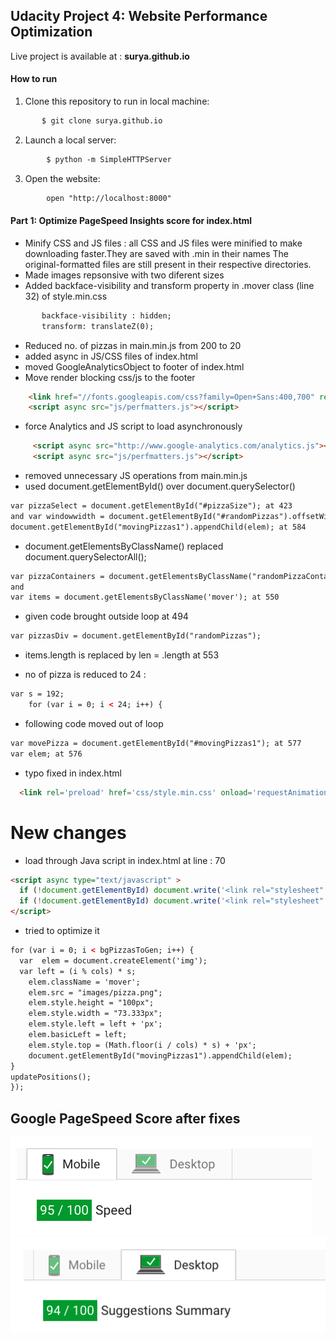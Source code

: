 ## Udacity Project 4: Website Performance Optimization

Live project is available at : **surya.github.io**

#### How to run

1. Clone this repository to run in local machine:
```html
       $ git clone surya.github.io
```
2. Launch a local server:
```html
        $ python -m SimpleHTTPServer
```
3. Open the website:
```html
        open "http://localhost:8000"
```

#### Part 1: Optimize PageSpeed Insights score for index.html
* Minify CSS and JS files : all CSS and JS files were minified to make downloading faster.They are saved with .min in their names The original-formatted files are still present in their respective directories.
* Made images repsonsive with two diferent sizes
* Added backface-visibility and transform property in .mover class (line 32) of style.min.css
```html
       backface-visibility : hidden;
       transform: translateZ(0);
```
* Reduced no. of pizzas in main.min.js from 200 to 20
* added async in JS/CSS files of index.html
* moved GoogleAnalyticsObject to footer of index.html
* Move render blocking css/js to the footer
```html
    <link href="//fonts.googleapis.com/css?family=Open+Sans:400,700" rel="stylesheet">
    <script async src="js/perfmatters.js"></script>
```
* force Analytics and JS script to load asynchronously
```html
     <script async src="http://www.google-analytics.com/analytics.js"></script>
     <script async src="js/perfmatters.js"></script>

```
* removed unnecessary JS operations from main.min.js
* used document.getElementById() over document.querySelector()
```html
var pizzaSelect = document.getElementById("#pizzaSize"); at 423
and var windowwidth = document.getElementById("#randomPizzas").offsetWidth; at 444
document.getElementById("movingPizzas1").appendChild(elem); at 584
```
* document.getElementsByClassName() replaced document.querySelectorAll();
```html
var pizzaContainers = document.getElementsByClassName("randomPizzaContainer"); at 468
and
var items = document.getElementsByClassName('mover'); at 550

```
* given code brought outside loop at 494
```html
var pizzasDiv = document.getElementById("randomPizzas");
```
* items.length is replaced by len = <array>.length at 553

* no of pizza is reduced to 24 :
```html
var s = 192;
    for (var i = 0; i < 24; i++) {
```
* following code moved out of loop
```html
var movePizza = document.getElementById("#movingPizzas1"); at 577
var elem; at 576
```
* typo fixed in index.html
```html
  <link rel='preload' href='css/style.min.css' onload='requestAnimationFrame(() => this.rel="stylesheet")'>
```
# New changes

* load through Java script in index.html at line : 70
```html
<script async type="text/javascript" >
  if (!document.getElementById) document.write('<link rel="stylesheet" type="text/css" href="css/style.min.css">');
  if (!document.getElementById) document.write('<link rel="stylesheet" type="text/css" href="css/print.min.css">');
</script>
```

* tried to optimize it
```html
for (var i = 0; i < bgPizzasToGen; i++) {
  var  elem = document.createElement('img');
  var left = (i % cols) * s;
    elem.className = 'mover';
    elem.src = "images/pizza.png";
    elem.style.height = "100px";
    elem.style.width = "73.333px";
    elem.style.left = left + 'px';
    elem.basicLeft = left;
    elem.style.top = (Math.floor(i / cols) * s) + 'px';
    document.getElementById("movingPizzas1").appendChild(elem);
}
updatePositions();
});
```

## Google PageSpeed Score after fixes

![mobile image](readme_images/mobile.png)
![desktop image](readme_images/desktop.png)
